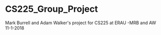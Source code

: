 # CS225_Group_Project
Mark Burrell and Adam Walker's project for CS225 at ERAU
-MRB and AW 11-1-2018
